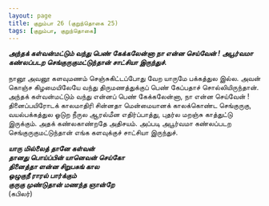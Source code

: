 ```yaml
---
layout: page
title: குறும்பா 26 (குறுந்தொகை 25)
tags: [குறும்பா, குறுந்தொகை]
---
```


<!-- ## 25
### ஜூன் 20, 2012 -->

***அந்தக் கள்வன்மட்டும் வந்து பெண் கேக்கலேன்னா நா என்ன செய்வேன் ! அபூர்வமா கண்லப்படற செங்குருகுமட்டுந்தான் சாட்சியா இருந்துச்.***


நானூ அவனூ களவுமணம் செஞ்சுகிட்டப்போது வேற யாருமே பக்கத்துல இல்ல. அவன் கொஞ்ச கிழமையிலேயே வந்து திருமணத்துக்குப் பெண் கேப்பதாச் சொல்லியிருந்தான். அந்தக் கள்வன்மட்டும் வந்து என்னப் பெண் கேக்கலேன்னா, நா என்ன செய்வேன் ! தினைப்பயிரோடக் காலமாதிரி சின்னதா மென்மையானக் காலக்கொண்ட செங்குருகு, வயல்பக்கத்துல ஓடுற நீருல ஆரல்மீன எதிர்ப்பாத்து, புதர்ல மறஞ்சு காத்துட்டு இருக்கும். அதக் கண்லகாண்றதே அதிசயம். அப்படி அபூர்வமா கண்லப்படற செங்குருகுமட்டுந்தான் எங்க களவுக்குச் சாட்சியா இருந்துச்.


***யாரு மில்லைத் தானே கள்வன்  
தானது பொய்ப்பின் யானெவன் செய்கோ  
தினைத்தா ளன்ன சிறுபசுங் கால  
ஒழுகுநீ ராரல் பார்க்கும்  
குருகு முண்டுதான் மணந்த ஞான்றே***  
(கபிலர்) 